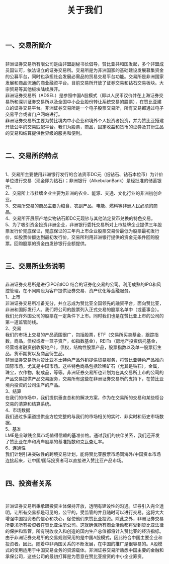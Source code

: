 
<h1 style='text-align:center;line-height:60px;'>关于我们</h1>
<br />

## 一、交易所简介 
<br />
非洲证券交易所有限公司是由非盟副秘书长倡导，赞比亚共和国发起，多个非盟成员国认可，依法设立的证券交易所。交易所是为非洲国家的基础建设发展募集资金的公募平台，同时也承担社会发展必需品的贸易交易平台功能。交易所是非洲国家发展和商品流通的商业融资平台。目前交易所开放了证券交易和钻石交易板块。大宗贸易等其他板块陆续展开。
<br />  
非洲证券交易所（ADSEL）是参照中国A股模式（即以人民币议价并在上海证券交易所和深圳证券交易所以及全国中小企业股份转让系统交易的股票），在赞比亚建立的证券交易平台。非洲证券交易所是一个电子股票交易所，所有交易都通过电子交易平台或者门户网站进行。<br />
非洲证券交易所主要为赞比境内中小企业和境外个人投资者投资，并为赞比亚搭建开放公平的交易匹配平台。我们为股票，商品，固定收益和货币的证券及其衍生品的交易和结算提供世界级的服务和便利。<br /><br />

## 二、交易所的特点
<br />
1、交易所主要使用非洲银行发行的合法货币DC元（纸钻石、钻石本位币）为计价单位进行交易（现金即为钻石）；非洲银行（AlkebulanBank）是经批准的储蓄银行。<br />
2、交易所上市挂牌企业主要为非洲的农业、能源、交通、文化行业的非洲初创企业。<br />
3、交易所交易的商品主要为粮食、农副产品、电能、燃料等非洲人民必须的商品。<br />
4、交易所开展原产地实物钻石即DC元现钞与其他法定货币兑换的特色交易。<br />
5、为了吸引资金投资非洲企业，非洲银行委托交易所对上市挂牌企业提供三年股票发行价兜底保证，兜底保证的三年内上市企业股票交易价最低为股票最初发行价，如股票价额达到最初发行价，交易所利用非洲银行提供的资金无条件回购股票。回购股票的资金由发钞银行全额提供。<br /><br />

## 三、交易所业务说明
<br />
非洲证券交易所是进行IPO和ICO 结合的证券化交易的公司。利用成熟的IPO和风控管理，在不同阶段为客户提供证券交易、资产优化等金融服务。<br />
1、上市<br />
非洲证券交易所准备充分，并立志成为赞比亚全国领先的融资平台，面向赞比亚，非洲和国际发行人。我们将公司的股票列入正式交易的股票名单中（或董事会）。我们允许外国公司的股票在一定条件下上市。同时我们也是在赞比亚上市的公司的第一道监管防线。<br />
2、交易<br />
我们的市场上交易的产品范围很广，包括股票，ETF（交易所买卖基金，跟踪指数，商品，债权或者一篮子资产，如指数基金），REITs（房地产投资信托基金，经营或者融资创收房地产），债权，结构性股票产品，股票指数以及单一股票衍生品，货币期货以及商品衍生品。
<br />
非洲证券交易所为赞比亚本土特色产品外销提供贸易服务，将赞比亚特色产品推向国际市场，尤其是中国市场。这些特色商品包括珍稀矿石（尤其是钻石），金属，珠宝，农作物，制成品，等等。非洲证券交易所也计划为在其交易所上市的公司的产品交易提供产品交易服务，交易所有这些在非洲证券交易所的支持下，在赞比亚境内投资的公司生产的产品。<br />
3、结算<br />
在我们的市场中，我们提供垂直总和的解决方案，作为在交易所的交易和某些柜台交易的清算和结算系统。<br />
4、市场数据<br />
我们通过多渠道提供全方位完整的与我们的市场相关的实时、非实时和历史市场数据。<br />
5、基准<br />
LME是全球贱金属市场值得信赖的基准价格。通过我们的伙伴关系，我们还开发了赞比亚在岸和离岸股票的基准指数和克瓦查汇率。<br />
6、连通性<br />
我们计划引进突破性的跨境交易计划，能将赞比亚股票市场同海外/中国资本市场连接起来，让中国/国际投资者可以直接进入赞比亚产品市场。<br /><br />

## 四、投资者关系
<br />

非洲证券交易所秉承跟投资主体保持开放，透明有建设性的沟通。证券引入完全透明，让所有交易都是可见的，公平的，受监管的并且随时可以进行交易。这将大大增强中国投资者的信心和决心，促使他们来赞比亚投资。除此之外，非洲证券交易所要求所有投资者在赞比亚注册公司。这就确保所有商业活动都将受到赞比亚法律的保护和监管。所有税收收入和创造的国内生产总值都将计入赞比亚的经济指标。由于非洲证券交易所的交易规则采用的是中国A股模式，因此符合中国主要企业和投资者。因此，随着中非两国关系的不断发展，在中国的推广是很容易的。A股模式的使用适用于中国交易业务的资源载体。非洲证券交易所熟悉中国主要的金融和承保公司，这些公司的最初打算是为愿意在赞比亚投资的中小企业筹资。